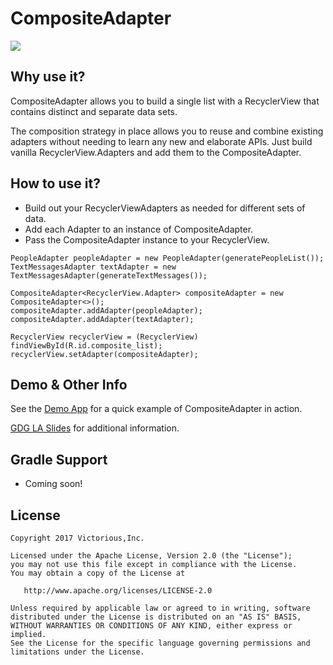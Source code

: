 # CompositeAdapter

<img src="https://github.com/Victorious/CompositeAdapter/blob/master/art/demo.gif"/>

## Why use it?

CompositeAdapter allows you to build a single list with a RecyclerView that contains distinct and separate data sets.

The composition strategy in place allows you to reuse and combine existing adapters without needing to learn any new and elaborate APIs. Just build vanilla RecyclerView.Adapters and add them to the CompositeAdapter.

## How to use it?

- Build out your RecyclerViewAdapters as needed for different sets of data.
- Add each Adapter to an instance of CompositeAdapter.
- Pass the CompositeAdapter instance to your RecyclerView. 

```
PeopleAdapter peopleAdapter = new PeopleAdapter(generatePeopleList());
TextMessagesAdapter textAdapter = new TextMessagesAdapter(generateTextMessages());

CompositeAdapter<RecyclerView.Adapter> compositeAdapter = new CompositeAdapter<>();
compositeAdapter.addAdapter(peopleAdapter);
compositeAdapter.addAdapter(textAdapter);

RecyclerView recyclerView = (RecyclerView) findViewById(R.id.composite_list);
recyclerView.setAdapter(compositeAdapter);
```

## Demo & Other Info

See the [Demo App](https://github.com/Victorious/CompositeAdapter/tree/master/app) for a quick example of CompositeAdapter in action.

[GDG LA Slides](https://docs.google.com/presentation/d/1HOyf1KRG5kjBIBVAGA3txhRVIvazDDPI9FIhVZhmocs/edit?usp=sharing) for additional information.

## Gradle Support

- Coming soon!

## License

```
Copyright 2017 Victorious,Inc.

Licensed under the Apache License, Version 2.0 (the "License");
you may not use this file except in compliance with the License.
You may obtain a copy of the License at

   http://www.apache.org/licenses/LICENSE-2.0

Unless required by applicable law or agreed to in writing, software
distributed under the License is distributed on an "AS IS" BASIS,
WITHOUT WARRANTIES OR CONDITIONS OF ANY KIND, either express or implied.
See the License for the specific language governing permissions and
limitations under the License.
```
